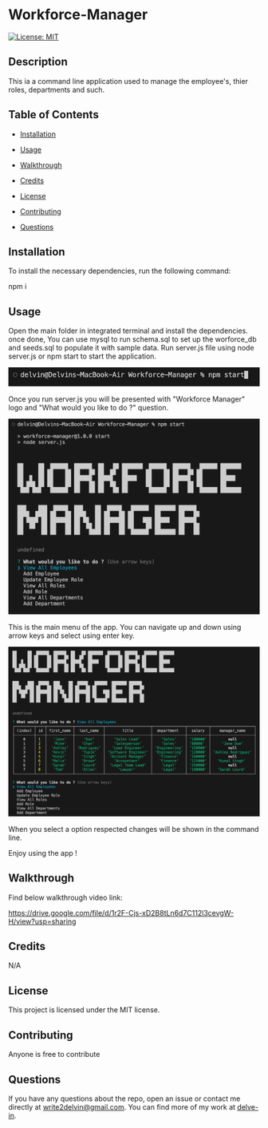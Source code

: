 # Workforce-Manager

[![License: MIT](https://img.shields.io/badge/License-MIT-yellow.svg)](https://opensource.org/licenses/MIT)

## Description

This ia a command line application used to manage the employee's, thier roles, departments and such.

## Table of Contents

* [Installation](#installation)

* [Usage](#usage)

* [Walkthrough](#walkthrough)

* [Credits](#credits)
  
* [License](#license)

* [Contributing](#contributing)

* [Questions](#questions)

## Installation

To install the necessary dependencies, run the following command:

npm i

## Usage 

Open the main folder in integrated terminal and install the dependencies. once done, You can use mysql to run schema.sql to set up the worforce_db and seeds.sql to populate it with sample data. Run server.js file using node server.js or npm start to start the application.

![Alt text](./assets/images/image.png)

Once you run server.js you will be presented with "Workforce Manager" logo and "What would you like to do ?" question.

![Alt text](./assets/images/image-1.png)

This is the main menu of the app. You can navigate up and down using arrow keys and select using enter key.

![Alt text](./assets/images/image-2.png)

When you select a option respected changes will be shown in the command line.

Enjoy using the app !

## Walkthrough

Find below walkthrough video link:

https://drive.google.com/file/d/1r2F-Cjs-xD2B8tLn6d7C112l3cevgW-H/view?usp=sharing

## Credits

N/A

## License

This project is licensed under the MIT license.

## Contributing

Anyone is free to contribute

## Questions

If you have any questions about the repo, open an issue or contact me directly at write2delvin@gmail.com. You can find more of my work at [delve-in](http://github.com/delve-in/).

